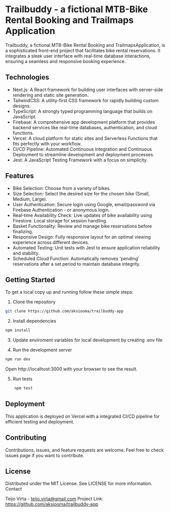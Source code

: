 # Trailbuddy - a fictional MTB-Bike Rental Booking and Trailmaps Application

Trailbuddy, a fictional MTB-Bike Rental Booking and TrailmapsApplication, is a sophisticated front-end project that facilitates bike rental reservations. It integrates a sleek user interface with real-time database interactions, ensuring a seamless and responsive booking experience.

## Technologies

   - Next.js: A React framework for building user interfaces with server-side rendering and static site generation.
   - TailwindCSS: A utility-first CSS framework for rapidly building custom designs.
   - TypeScript: A strongly typed programming language that builds on JavaScript.
   - Firebase: A comprehensive app development platform that provides backend services like real-time databases, authentication, and cloud functions.
   - Vercel: A cloud platform for static sites and Serverless Functions that fits perfectly with your workflow.
   - CI/CD Pipeline: Automated Continuous Integration and Continuous Deployment to streamline development and deployment processes.
   - Jest: A JavaScript Testing Framework with a focus on simplicity.

## Features

   - Bike Selection: Choose from a variety of bikes.
   - Size Selection: Select the desired size for the chosen bike (Small, Medium, Large).
   - User Authentication: Secure login using Google, email/password via Firebase Authentication - or anonymous login.
   - Real-time Availability Check: Live updates of bike availability using Firestore. Local storage for session handling.
   - Basket Functionality: Review and manage bike reservations before finalizing.
   - Responsive Design: Fully responsive layout for an optimal viewing experience across different devices.
   - Automated Testing: Unit tests with Jest to ensure application reliability and stability.
   - Scheduled Cloud Function: Automatically removes 'pending' reservations after a set period to maintain database integrity.

## Getting Started

To get a local copy up and running follow these simple steps:

1.  Clone the repository
```bash
git clone https://github.com/aksiooma/trailbuddy-app
```
2. Install dependencies

```bash
npm install
```

3. Update enviroment variables for local development by creating .env file 


4. Run the development server

```bash
npm run dev
```
Open http://localhost:3000 with your browser to see the result.

5. Run tests

```bash
    npm test
```

## Deployment

This application is deployed on Vercel with a integrated CI/CD pipeline for efficient testing and deployment.

## Contributing

Contributions, issues, and feature requests are welcome. Feel free to check issues page if you want to contribute.

## License

Distributed under the MIT License. See LICENSE for more information.
Contact

Teijo Virta - teijo.virta@gmail.com
Project Link: https://github.com/aksiooma/trailbuddy-app